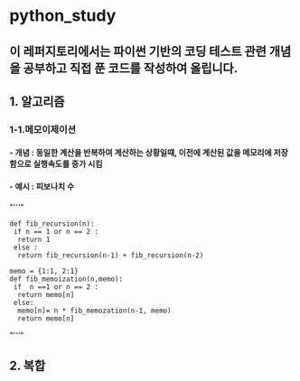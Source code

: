 # python_study
## 이 레퍼지토리에서는 파이썬 기반의 코딩 테스트 관련 개념을 공부하고 직접 푼 코드를 작성하여 올립니다. 
## 1. 알고리즘
 ### 1-1.메모이제이션   
   #### - 개념 : 동일한 계산을 반복하여 계산하는 상황일때, 이전에 계산된 값을 메모리에 저장함으로 실행속도를 증가 시킴
   #### - 예시 : 피보나치 수 
  "'''"    
  
    def fib_recursion(n):
     if n == 1 or n == 2 :
      return 1
     else :
      return fib_recursion(n-1) + fib_recursion(n-2)

    memo = {1:1, 2:1} 
    def fib_memoization(n,memo):
     if  n ==1 or n == 2 :
      return memo[n]
     else:
      memo[n]= n * fib_memozation(n-1, memo)
      return memo[n]
  
  "'''"
     
## 2. 복합  

